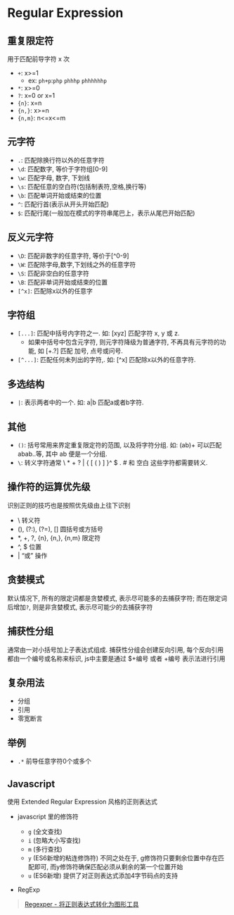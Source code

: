 # Regular Expression

## 重复限定符

用于匹配前导字符 x 次

* `+`:     x>=1
  * ex: `ph+p`:`php` `phhhp` `phhhhhhp`
* `*`:     x>=0
* `?`:     x=0 or x=1
* `{n}`:   x=n
* `{n,}`:  x>=n
* `{n,m}`: n<=x<=m

## 元字符

* `.`:  匹配除换行符以外的任意字符
* `\d`: 匹配数字, 等价于字符组[0-9]
* `\w`: 匹配字母, 数字, 下划线
* `\s`: 匹配任意的空白符(包括制表符,空格,换行等)
* `\b`: 匹配单词开始或结束的位置
* `^`:  匹配行首(表示从开头开始匹配)
* `$`:  匹配行尾(一般加在模式的字符串尾巴上，表示从尾巴开始匹配)

## 反义元字符

* `\D`:   匹配非数字的任意字符, 等价于[^0-9]
* `\W`:   匹配除字母,数字,下划线之外的任意字符
* `\S`:   匹配非空白的任意字符
* `\B`:   匹配非单词开始或结束的位置
* `[^x]`: 匹配除x以外的任意字

## 字符组

* `[...]`: 匹配中括号内字符之一. 如: [xyz] 匹配字符 x, y 或 z.
  * 如果中括号中包含元字符, 则元字符降级为普通字符, 不再具有元字符的功能, 如 [+.?] 匹配 加号, 点号或问号.
* `[^...]`: 匹配任何未列出的字符,. 如: [^x] 匹配除x以外的任意字符.

## 多选结构

* `|`: 表示两者中的一个. 如: a|b 匹配a或者b字符.

## 其他

* `()`: 括号常用来界定重复限定符的范围, 以及将字符分组. 如: (ab)+ 可以匹配abab..等, 其中 ab 便是一个分组.
* `\`:  转义字符通常 \ * + ? | { [ ( ) ] }^ $ . # 和 空白 这些字符都需要转义.

## 操作符的运算优先级

识别正则的技巧也是按照优先级由上往下识别

* \ 转义符
* (), (?:), (?=), [] 圆括号或方括号
* *, +, ?, {n}, {n,}, {n,m} 限定符
* ^, $ 位置
* | “或” 操作

## 贪婪模式

默认情况下, 所有的限定词都是贪婪模式, 表示尽可能多的去捕获字符; 而在限定词后增加`?`, 则是非贪婪模式, 表示尽可能少的去捕获字符

## 捕获性分组

通常由一对小括号加上子表达式组成. 捕获性分组会创建反向引用, 每个反向引用都由一个编号或名称来标识, js中主要是通过 $+编号 或者 \+编号 表示法进行引用

## 复杂用法

* 分组
* 引用
* 零宽断言

## 举例

* `.*` 前导任意字符0个或多个

## Javascript

使用 Extended Regular Expression 风格的正则表达式

* javascript 里的修饰符
  * `g` (全文查找)
  * `i` (忽略大小写查找)
  * `m` (多行查找)
  * `y` (ES6新增的粘连修饰符) 不同之处在于, g修饰符只要剩余位置中存在匹配即可, 而y修饰符确保匹配必须从剩余的第一个位置开始
  * `u` (ES6新增) 提供了对正则表达式添加4字节码点的支持

* RegExp

> [Regexper - 将正则表达式转化为图形工具](http://www.regexper.com)